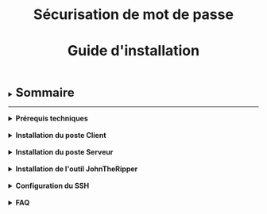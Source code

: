 <div align="center"><h1>Sécurisation de mot de passe</h1></div>
<div align="center"><h1>Guide d'installation</h1></div>
<br>
<br>


<details>

<summary><strong><font size="+2">Sommaire</font></strong></summary>

- <b><i>Prérequis techniques</i></b>
  
- <b><i>Installation du poste Client</i></b>

- <b><i>Installation du poste Serveur</i></b>

- <b><i>Installation de l'outil JohnTheRipper</i></b>

- <b><i>Configuration du SSH</i></b>

- <b><i>FAQ</i></b>

</details>

<HR>

<details>

<summary><strong>Prérequis techniques</strong></summary>

<br>

Disposer de deux machines :

- Une machine avec un OS Ubuntu 22.04 LTS (Client)
- Une machine avec un OS Windows Server 2022 (Serveur)

Outils :

- L'outil [JohnTheRipper](https://github.com/openwall/john) (Version -jumbo)

</details>

<br>

<details>

<summary><strong>Installation du poste Client</strong></summary>

<br>

Pour le poste Client, il nous faut :
  - OS : [Ubuntu 22.04 LTS](https://releases.ubuntu.com/jammy/)
  - Nom : `CLILIN01`
  - Compte Utilisateur : `wilder`
  - Mot de passe : `Azerty1*`
  - Adresse IP fixe : `172.16.10.20/24`

<br>

- Installation des MàJ système :
```bash
sudo apt update && sudo apt upgrade -y
```
- Installation des "Guest Additions" (Dans le cadre d'une VM)
- Désactivation du parefeu :
```bash
sudo ufw disable
```

<br>


  

</details>

<br>

<details>

<summary><strong>Installation du poste Serveur</strong></summary>

<br>

Pour le poste Serveur, il nous faut : 
  - OS : [Windows Server 2022](https://www.microsoft.com/fr-fr/evalcenter/download-windows-server-2022)
  - Nom : `SRVWIN01`
  - Compte : `Administrator`
  - Mot de passe : `Azerty1*`
  - Adresse IP fixe : `172.16.10.10/24`

<br>

  - Installation des MàJ via Windows Update
  - Installation des "Guest Additions" (Dans le cadre d'une VM)
  - Désactivation du parefeu

</details>

<br>

<details>

<summary><strong>Installation de l'outil JohnTheRipper</strong></summary>

<br>

- Installation de l'outil [JohnTheRipper](https://github.com/openwall/john) :

```bash
sudo snap install john-the-ripper
```

![JTR_1](https://raw.githubusercontent.com/WildCodeSchool/TSSR-2402-P1-G1-SecurisationDeMotDePasse/main/Images/JTR/JTR_1.jpg)

<br>

- Installation des librairies de [JohnTheRipper](https://github.com/openwall/john) :

```bash
sudo apt install ocl-icd-opencl-dev -y
```

![JTR_2](https://raw.githubusercontent.com/WildCodeSchool/TSSR-2402-P1-G1-SecurisationDeMotDePasse/main/Images/JTR/JTR_2.jpg)

<br>

- Edition d'un alias  pour la commande `zip2john` :

```bash
  sudo snap alias john-the-ripper.zip2john zip2john
```

![JTR_3](https://raw.githubusercontent.com/WildCodeSchool/TSSR-2402-P1-G1-SecurisationDeMotDePasse/main/Images/JTR/JTR_3.jpg)

<br>

- ***[Optionnel]*** Téléchargement de la wordlist [rockyou](https://github.com/brannondorsey/naive-hashcat/releases/download/data/rockyou.txt)

![JTR_4](https://raw.githubusercontent.com/WildCodeSchool/TSSR-2402-P1-G1-SecurisationDeMotDePasse/main/Images/JTR/JTR_4.jpg)

![JTR_5](https://raw.githubusercontent.com/WildCodeSchool/TSSR-2402-P1-G1-SecurisationDeMotDePasse/main/Images/JTR/JTR_5.jpg)

![JTR_6](https://raw.githubusercontent.com/WildCodeSchool/TSSR-2402-P1-G1-SecurisationDeMotDePasse/main/Images/JTR/JTR_6.jpg)

</details>

<br>

<details>

<summary><strong>Configuration du SSH</strong></summary>

# Configuration du SSH

## 1. VM Windows Server
- Exécuter Powershell en "mode administrateur"

- Pour installer le service SSH :
```powershell
Add-WindowsCapability -Online -Name OpenSSH.Server
```
  
![SSH_WinServ_1](https://raw.githubusercontent.com/WildCodeSchool/TSSR-2402-P1-G1-SecurisationDeMotDePasse/main/Images/SSH%20WinServ/SSH_WinServ_1.jpg)

<br>

- Pour un démarrage automatique :

```powershell 
Set-Service sshd -StartupType Automatic
```

![SSH_WinServ_2](https://raw.githubusercontent.com/WildCodeSchool/TSSR-2402-P1-G1-SecurisationDeMotDePasse/main/Images/SSH%20WinServ/SSH_WinServ_2.jpg)

<br>

- Redémarer la VM et vérifier dans les Services que le serveur OpenSSH est bien "**en cours**" et en "**démarrage automatique**"

![SSH_WinServ_4](https://raw.githubusercontent.com/WildCodeSchool/TSSR-2402-P1-G1-SecurisationDeMotDePasse/main/Images/SSH%20WinServ/SSH_WinServ_4.jpg)




## 2. VM Ubuntu Client

- Exécuter le Terminal

- Pour installer le service SSH :
```bash
sudo apt-get install openssh-server
```

![UBUNTU](https://raw.githubusercontent.com/WildCodeSchool/TSSR-2402-P1-G1-SecurisationDeMotDePasse/main/Images/Images%20Greg/install%20ssh%20Ubuntu%201.PNG)

Lors du message : **`Souhaitez-vous continuer ? [O/n]`**-> Taper **`O`**

<br>

- Une fois le SSH installé, il faut l'activer :
```bash
 sudo systemctl enable ssh
```

![active](https://raw.githubusercontent.com/WildCodeSchool/TSSR-2402-P1-G1-SecurisationDeMotDePasse/main/Images/Images%20Greg/activation%20ssh%20ubuntu.PNG)

<br>

- Pour terminer, génerer une clé à destination de Windows Server :  
```bash
ssh-keyscan -t rsa 172.16.10.10
```

![gen](https://raw.githubusercontent.com/WildCodeSchool/TSSR-2402-P1-G1-SecurisationDeMotDePasse/main/Images/Images%20Greg/generer%20cl%C3%A9%20ubuntu.PNG)

<br>

- Redémarer la VM

# 3. Test transfert de fichier

Nous avons paramétré le service SSH sur les deux VM pour le partage de fichier.

- Sur la VM Server Windows, créer le fichier test1.txt à la racine du dossier Administrator :  
```powershell
New-Item -ItemType File -Path "test1.txt
```

![fic](https://raw.githubusercontent.com/WildCodeSchool/TSSR-2402-P1-G1-SecurisationDeMotDePasse/main/Images/Images%20Greg/cr%C3%A9a%20fichier%20test1.PNG)

- Depuis la VM Client Ubuntu, ouvrir le Terminal et taper la commande ci dessous:

```bash
scp Administrator@172.16.10.10:/C:/Users/Administrator/test1.txt ~/Documents
```

![copie](https://raw.githubusercontent.com/WildCodeSchool/TSSR-2402-P1-G1-SecurisationDeMotDePasse/main/Images/Images%20Greg/copie%20fichier.PNG)

_Attention: le mot de passe demandé sera celui du compte Administrator Windows_

- Le fichier test1 est copié dans le dossier Documents du compte wilder.

<br>

# 4. Accès aux fichiers de Windows Server depuis Ubuntu

- Se rendre dans `Fichiers`, puis `Autres emplacements`, puis `Connexion à un serveur`, et taper l'adresse suivante :
```bash
ssh//Adminsitrator@172.16.10.10
```

![SSH_Ubuntu_4](https://raw.githubusercontent.com/WildCodeSchool/TSSR-2402-P1-G1-SecurisationDeMotDePasse/main/Images/SSH%20Ubuntu/SSH_Ubuntu_4.jpg)

Cliquer sur `Se connecter`

<br>

- Un mot de passe sera demandé, il s'agira de celui du compte Administrator de Windows Server
  
![SSH_Ubuntu_6](https://raw.githubusercontent.com/WildCodeSchool/TSSR-2402-P1-G1-SecurisationDeMotDePasse/main/Images/SSH%20Ubuntu/SSH_Ubuntu_6.jpg)

<br>

- L'accès aux fichiers situés sur Windows Server sera effectif

![SSH_Ubuntu_5](https://raw.githubusercontent.com/WildCodeSchool/TSSR-2402-P1-G1-SecurisationDeMotDePasse/main/Images/SSH%20Ubuntu/SSH_Ubuntu_5.jpg)

<br>

_Si problème, se reporter à la FAQ_

</details>

<br>

<details>

<summary><strong>FAQ</strong></summary>
<br>
 
***Q : Mes deux machines ne communiquent pas. Que dois-je faire ?***

_R : Pour résoudre ce problème, suivez ces étapes :_

- `Vérifiez si elles sont sur la même plage d'IP` : Assurez-vous que les deux machines sont configurées avec des adresses IP dans la même plage. Vous pouvez le vérifier en exécutant `ipconfig` sous `Windows` ou `ifconfig` sous `Linux` pour connaître leur adresse IP actuelle.

- `Désactivez les pare-feu Windows` : Parfois, le pare-feu peut empêcher la communication entre les machines. Essayez de désactiver temporairement le pare-feu pour voir si cela résout le problème.

- `Effectuez un test ping` : Utilisez la commande ping suivi de l'adresse IP de l'autre machine pour vérifier s'il y a une réponse. Cela indique si les deux machines peuvent communiquer entre elles.

***Q : Je n'arrive pas à me connecter en SSH. Quelle pourrait être la cause ?***

_R : Si vous rencontrez des difficultés pour établir une connexion SSH, suivez ces vérifications :_

- `Vérifiez l'installation d'OpenSSH` : Assurez-vous que le logiciel OpenSSH est correctement installé sur votre machine ainsi que sur celle à laquelle vous tentez de vous connecter. Sous Windows, vous pouvez l'installer via les fonctionnalités facultatives, tandis que sous Linux, vous pouvez l'installer à partir du gestionnaire de paquets.
  
- `Activez le service SSH` : Le service SSH doit être activé et en cours d'exécution sur la machine distante. Sous Linux, vérifiez cela avec `sudo systemctl` status ssh et activez-le si nécessaire avec `sudo systemctl start ssh`.
  
- `Vérifiez les paramètres du pare-feu` : Assurez-vous que le pare-feu de la machine distante autorise les connexions sur le port utilisé par SSH.

</details>
